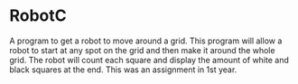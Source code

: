 # RobotC
A program to get a robot to move around a grid.
This program will allow a robot to start at any spot on the grid and then make it around the whole grid.
The robot will count each square and display the amount of white and black squares at the end.
This was an assignment in 1st year.
